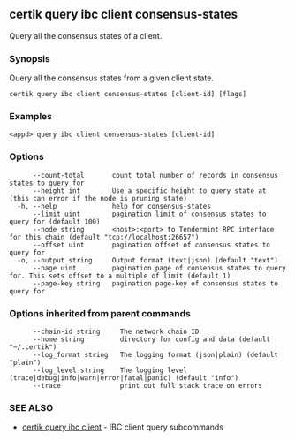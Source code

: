 ## certik query ibc client consensus-states

Query all the consensus states of a client.

### Synopsis

Query all the consensus states from a given client state.

```
certik query ibc client consensus-states [client-id] [flags]
```

### Examples

```
<appd> query ibc client consensus-states [client-id]
```

### Options

```
      --count-total       count total number of records in consensus states to query for
      --height int        Use a specific height to query state at (this can error if the node is pruning state)
  -h, --help              help for consensus-states
      --limit uint        pagination limit of consensus states to query for (default 100)
      --node string       <host>:<port> to Tendermint RPC interface for this chain (default "tcp://localhost:26657")
      --offset uint       pagination offset of consensus states to query for
  -o, --output string     Output format (text|json) (default "text")
      --page uint         pagination page of consensus states to query for. This sets offset to a multiple of limit (default 1)
      --page-key string   pagination page-key of consensus states to query for
```

### Options inherited from parent commands

```
      --chain-id string     The network chain ID
      --home string         directory for config and data (default "~/.certik")
      --log_format string   The logging format (json|plain) (default "plain")
      --log_level string    The logging level (trace|debug|info|warn|error|fatal|panic) (default "info")
      --trace               print out full stack trace on errors
```

### SEE ALSO

* [certik query ibc client](certik_query_ibc_client.md)	 - IBC client query subcommands


